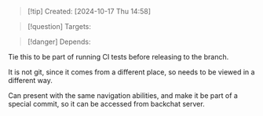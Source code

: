 
>[!tip] Created: [2024-10-17 Thu 14:58]

>[!question] Targets: 

>[!danger] Depends: 

Tie this to be part of running CI tests before releasing to the branch.

It is not git, since it comes from a different place, so needs to be viewed in a different way.

Can present with the same navigation abilities, and make it be part of a special commit, so it can be accessed from backchat server.